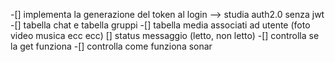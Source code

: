 -[] implementa la generazione del token al login --> studia auth2.0 senza jwt
-[] tabella chat e tabella gruppi
-[] tabella media associati ad utente (foto video musica ecc ecc)
[] status messaggio (letto, non letto)
-[] controlla se la get funziona
-[] controlla come funziona sonar 